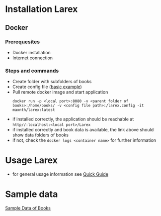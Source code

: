 # Installation Larex

## Docker

### Prerequesites

- Docker installation
- Internet connection

### Steps and commands

- Create folder with subfolders of books
- Create config file ([basic example](https://github.com/maxnth/LAREX_Docker/blob/latest/larex.config))
- Pull remote docker image and start application
  ```
  docker run -p <local port>:8080 -v <parent folder of books>:/home/books/ -v <config file path>:/larex.config -it maxnth/larex:latest
  ```
- if installed correctly, the application should be reachable at `http//:localhost:<local port>/Larex`
- if installed correctly and book data is available, the link above should show data folders of books
- if not, check the `docker logs <container name>` for further information


# Usage Larex

- for general usage information see [Quick Guide](https://www.uni-wuerzburg.de/fileadmin/10030600/Mitarbeiter/Reul_Christian/Projects/Layout_Analysis/LAREX_Quick_Guide.pdf)

# Sample data

[Sample Data of Books](https://drive.google.com/file/d/1MKRDw-WLFMzElJC7B9vZtTDFh5LELPSF/view?usp=share_link)



